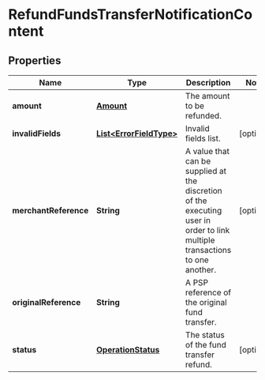 

# RefundFundsTransferNotificationContent


## Properties

| Name | Type | Description | Notes |
|------------ | ------------- | ------------- | -------------|
|**amount** | [**Amount**](Amount.md) | The amount to be refunded. |  |
|**invalidFields** | [**List&lt;ErrorFieldType&gt;**](ErrorFieldType.md) | Invalid fields list. |  [optional] |
|**merchantReference** | **String** | A value that can be supplied at the discretion of the executing user in order to link multiple transactions to one another. |  [optional] |
|**originalReference** | **String** | A PSP reference of the original fund transfer. |  |
|**status** | [**OperationStatus**](OperationStatus.md) | The status of the fund transfer refund. |  [optional] |



